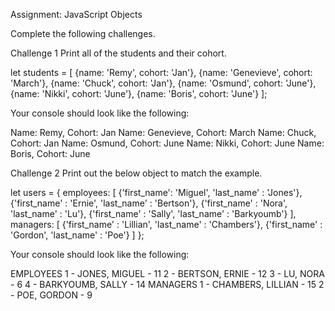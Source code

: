 Assignment: JavaScript Objects

Complete the following challenges.

Challenge 1
Print all of the students and their cohort.

let students = [
    {name: 'Remy', cohort: 'Jan'},
    {name: 'Genevieve', cohort: 'March'},
    {name: 'Chuck', cohort: 'Jan'},
    {name: 'Osmund', cohort: 'June'},
    {name: 'Nikki', cohort: 'June'},
    {name: 'Boris', cohort: 'June'}
];

Your console should look like the following:

Name: Remy, Cohort: Jan
Name: Genevieve, Cohort: March
Name: Chuck, Cohort: Jan
Name: Osmund, Cohort: June
Name: Nikki, Cohort: June
Name: Boris, Cohort: June

Challenge 2
Print out the below object to match the example.

let users = {
    employees: [
        {'first_name':  'Miguel', 'last_name' : 'Jones'},
        {'first_name' : 'Ernie', 'last_name' : 'Bertson'},
        {'first_name' : 'Nora', 'last_name' : 'Lu'},
        {'first_name' : 'Sally', 'last_name' : 'Barkyoumb'}
    ],
    managers: [
       {'first_name' : 'Lillian', 'last_name' : 'Chambers'},
       {'first_name' : 'Gordon', 'last_name' : 'Poe'}
    ]
 };
 
Your console should look like the following:

EMPLOYEES
1 - JONES, MIGUEL - 11
2 - BERTSON, ERNIE - 12
3 - LU, NORA - 6
4 - BARKYOUMB, SALLY - 14
MANAGERS
1 - CHAMBERS, LILLIAN - 15
2 - POE, GORDON - 9